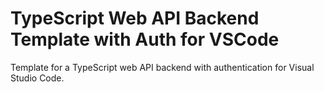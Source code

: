 # TypeScript Web API Backend Template with Auth for VSCode

Template for a TypeScript web API backend with authentication for Visual Studio Code.
